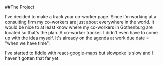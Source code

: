 ##The Project

I've decided to make a track your co-worker page. Since I'm working at a consulting firm my co-workers are just about everywhere in the world. It would be nice to at least know where my co-workers in Gothenburg are located so that's the plan. A co-worker tracker. I didn't even have to come up with the idea myself. It's already on the agenda at work due date = "when we have time".

I've started to fiddle with react-google-maps but slowpoke is slow and I haven't gotten that far yet.
